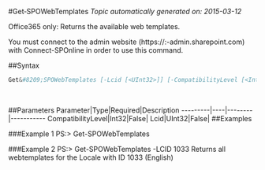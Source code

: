#Get&#8209;SPOWebTemplates
*Topic automatically generated on: 2015-03-12*

Office365 only: Returns the available web templates.

You must connect to the admin website (https://:<tenant>-admin.sharepoint.com) with Connect-SPOnline in order to use this command. 

##Syntax
```powershell
Get&#8209;SPOWebTemplates [-Lcid [<UInt32>]] [-CompatibilityLevel [<Int32>]]
```
&nbsp;

##Parameters
Parameter|Type|Required|Description
---------|----|--------|-----------
CompatibilityLevel|Int32|False|
Lcid|UInt32|False|
##Examples

###Example 1
    PS:> Get-SPOWebTemplates


###Example 2
    PS:> Get-SPOWebTemplates -LCID 1033
Returns all webtemplates for the Locale with ID 1033 (English)
